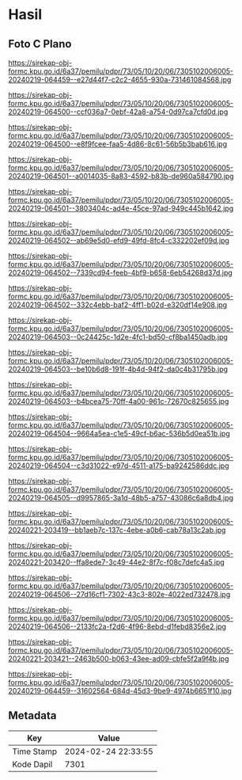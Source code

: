 # Hasil

## Foto C Plano

https://sirekap-obj-formc.kpu.go.id/6a37/pemilu/pdpr/73/05/10/20/06/7305102006005-20240219-064459--e27d44f7-c2c2-4655-930a-731461084568.jpg

https://sirekap-obj-formc.kpu.go.id/6a37/pemilu/pdpr/73/05/10/20/06/7305102006005-20240219-064500--ccf036a7-0ebf-42a8-a754-0d97ca7cfd0d.jpg

https://sirekap-obj-formc.kpu.go.id/6a37/pemilu/pdpr/73/05/10/20/06/7305102006005-20240219-064500--e8f9fcee-faa5-4d86-8c61-56b5b3bab616.jpg

https://sirekap-obj-formc.kpu.go.id/6a37/pemilu/pdpr/73/05/10/20/06/7305102006005-20240219-064501--a0014035-8a83-4592-b83b-de960a584790.jpg

https://sirekap-obj-formc.kpu.go.id/6a37/pemilu/pdpr/73/05/10/20/06/7305102006005-20240219-064501--3803404c-ad4e-45ce-97ad-949c445b1642.jpg

https://sirekap-obj-formc.kpu.go.id/6a37/pemilu/pdpr/73/05/10/20/06/7305102006005-20240219-064502--ab69e5d0-efd9-49fd-8fc4-c332202ef09d.jpg

https://sirekap-obj-formc.kpu.go.id/6a37/pemilu/pdpr/73/05/10/20/06/7305102006005-20240219-064502--7339cd94-feeb-4bf9-b658-6eb54268d37d.jpg

https://sirekap-obj-formc.kpu.go.id/6a37/pemilu/pdpr/73/05/10/20/06/7305102006005-20240219-064502--332c4ebb-baf2-4ff1-b02d-e320df14e908.jpg

https://sirekap-obj-formc.kpu.go.id/6a37/pemilu/pdpr/73/05/10/20/06/7305102006005-20240219-064503--0c24425c-1d2e-4fc1-bd50-cf8ba1450adb.jpg

https://sirekap-obj-formc.kpu.go.id/6a37/pemilu/pdpr/73/05/10/20/06/7305102006005-20240219-064503--be10b6d8-191f-4b4d-94f2-da0c4b31795b.jpg

https://sirekap-obj-formc.kpu.go.id/6a37/pemilu/pdpr/73/05/10/20/06/7305102006005-20240219-064503--b4bcea75-70ff-4a00-961c-72670c825655.jpg

https://sirekap-obj-formc.kpu.go.id/6a37/pemilu/pdpr/73/05/10/20/06/7305102006005-20240219-064504--9664a5ea-c1e5-49cf-b6ac-536b5d0ea51b.jpg

https://sirekap-obj-formc.kpu.go.id/6a37/pemilu/pdpr/73/05/10/20/06/7305102006005-20240219-064504--c3d31022-e97d-4511-a175-ba9242586ddc.jpg

https://sirekap-obj-formc.kpu.go.id/6a37/pemilu/pdpr/73/05/10/20/06/7305102006005-20240219-064505--d9957865-3a1d-48b5-a757-43086c6a8db4.jpg

https://sirekap-obj-formc.kpu.go.id/6a37/pemilu/pdpr/73/05/10/20/06/7305102006005-20240221-203419--bb1aeb7c-137c-4ebe-a0b6-cab78a13c2ab.jpg

https://sirekap-obj-formc.kpu.go.id/6a37/pemilu/pdpr/73/05/10/20/06/7305102006005-20240221-203420--ffa8ede7-3c49-44e2-8f7c-f08c7defc4a5.jpg

https://sirekap-obj-formc.kpu.go.id/6a37/pemilu/pdpr/73/05/10/20/06/7305102006005-20240219-064506--27d16cf1-7302-43c3-802e-4022ed732478.jpg

https://sirekap-obj-formc.kpu.go.id/6a37/pemilu/pdpr/73/05/10/20/06/7305102006005-20240219-064506--2133fc2a-f2d6-4f96-8ebd-d1febd8356e2.jpg

https://sirekap-obj-formc.kpu.go.id/6a37/pemilu/pdpr/73/05/10/20/06/7305102006005-20240221-203421--2463b500-b063-43ee-ad09-cbfe5f2a9f4b.jpg

https://sirekap-obj-formc.kpu.go.id/6a37/pemilu/pdpr/73/05/10/20/06/7305102006005-20240219-064459--31602564-684d-45d3-9be9-4974b6651f10.jpg


## Metadata

| Key        | Value               |
| ---------- | ------------------- |
| Time Stamp | 2024-02-24 22:33:55 |
| Kode Dapil | 7301                |



